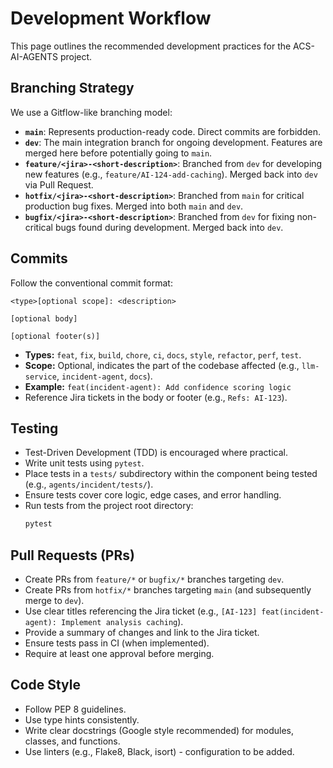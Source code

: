 # Development Workflow

This page outlines the recommended development practices for the ACS-AI-AGENTS project.

## Branching Strategy

We use a Gitflow-like branching model:

*   **`main`**: Represents production-ready code. Direct commits are forbidden.
*   **`dev`**: The main integration branch for ongoing development. Features are merged here before potentially going to `main`.
*   **`feature/<jira>-<short-description>`**: Branched from `dev` for developing new features (e.g., `feature/AI-124-add-caching`). Merged back into `dev` via Pull Request.
*   **`hotfix/<jira>-<short-description>`**: Branched from `main` for critical production bug fixes. Merged into both `main` and `dev`.
*   **`bugfix/<jira>-<short-description>`**: Branched from `dev` for fixing non-critical bugs found during development. Merged back into `dev`.

## Commits

Follow the conventional commit format:

```
<type>[optional scope]: <description>

[optional body]

[optional footer(s)]
```

*   **Types:** `feat`, `fix`, `build`, `chore`, `ci`, `docs`, `style`, `refactor`, `perf`, `test`.
*   **Scope:** Optional, indicates the part of the codebase affected (e.g., `llm-service`, `incident-agent`, `docs`).
*   **Example:** `feat(incident-agent): Add confidence scoring logic`
*   Reference Jira tickets in the body or footer (e.g., `Refs: AI-123`).

## Testing

*   Test-Driven Development (TDD) is encouraged where practical.
*   Write unit tests using `pytest`.
*   Place tests in a `tests/` subdirectory within the component being tested (e.g., `agents/incident/tests/`).
*   Ensure tests cover core logic, edge cases, and error handling.
*   Run tests from the project root directory:
    ```bash
    pytest
    ```

## Pull Requests (PRs)

*   Create PRs from `feature/*` or `bugfix/*` branches targeting `dev`.
*   Create PRs from `hotfix/*` branches targeting `main` (and subsequently merge to `dev`).
*   Use clear titles referencing the Jira ticket (e.g., `[AI-123] feat(incident-agent): Implement analysis caching`).
*   Provide a summary of changes and link to the Jira ticket.
*   Ensure tests pass in CI (when implemented).
*   Require at least one approval before merging.

## Code Style

*   Follow PEP 8 guidelines.
*   Use type hints consistently.
*   Write clear docstrings (Google style recommended) for modules, classes, and functions.
*   Use linters (e.g., Flake8, Black, isort) - configuration to be added. 